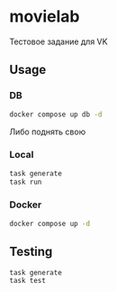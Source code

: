 # movielab

Тестовое задание для VK

## Usage

### DB

```sh
docker compose up db -d
```

Либо поднять свою

### Local

```sh
task generate
task run
```

### Docker

```sh
docker compose up -d
```

## Testing

```sh
task generate
task test
```